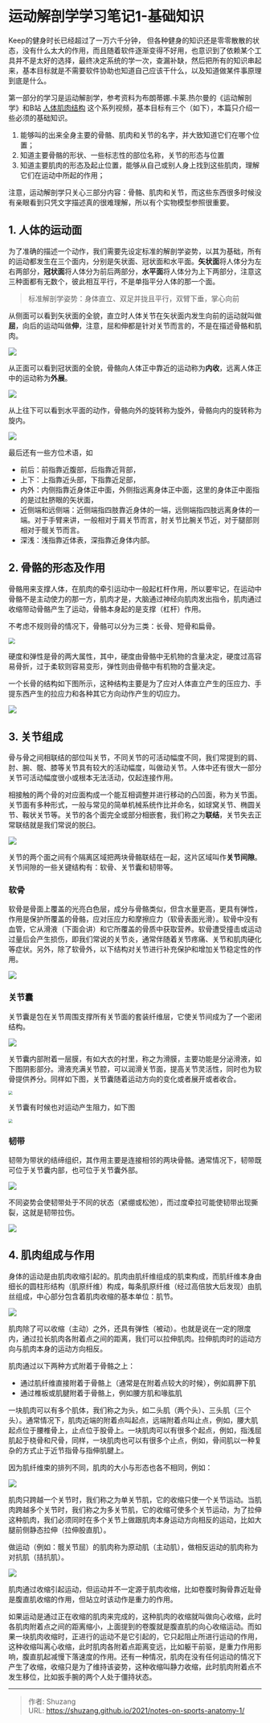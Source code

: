# 运动解剖学学习笔记1-基础知识


Keep的健身时长已经超过了一万六千分钟， 但各种健身的知识还是零零散散的状态，没有什么太大的作用，而且随着软件逐渐变得不好用，也意识到了依赖某个工具并不是太好的选择，最终决定系统的学一次，查漏补缺，然后把所有的知识串起来，基本目标就是不需要软件协助也知道自己应该干什么，以及知道做某件事原理到底是什么。

<!--more-->

第一部分的学习是运动解剖学，参考资料为布朗蒂娜.卡莱.热尔曼的《运动解剖学》和B站 [人体肌肉结构](https://www.bilibili.com/video/BV1Li4y1g7mL) 这个系列视频，基本目标有三个（如下），本篇只介绍一些必须的基础知识。

1. 能够叫的出来全身主要的骨骼、肌肉和关节的名字，并大致知道它们在哪个位置；
2. 知道主要骨骼的形状、一些标志性的部位名称，关节的形态与位置
3. 知道主要肌肉的形态及起止位置，能够从自己或别人身上找到这些肌肉，理解它们在运动中所起的作用；

注意，运动解剖学只关心三部分内容：骨骼、肌肉和关节，而这些东西很多时候没有亲眼看到只凭文字描述真的很难理解，所以有个实物模型参照很重要。

## 1. 人体的运动面

为了准确的描述一个动作，我们需要先设定标准的解剖学姿势，以其为基础，所有的运动都发生在三个面内，分别是矢状面、冠状面和水平面。**矢状面**将人体分为左右两部分，**冠状面**将人体分为前后两部分，**水平面**将人体分为上下两部分，注意这三种面都有无数个，彼此相互平行，不是单指平分人体的那一个面。

> 标准解剖学姿势：身体直立、双足并拢且平行，双臂下垂，掌心向前

从侧面可以看到矢状面的全貌，直立时人体关节在矢状面内发生向前的运动就叫做**屈**，向后的运动叫做**伸**，注意，屈和伸都是针对关节而言的，不是在描述骨骼和肌肉。

![](https://res.weread.qq.com/wrepub/epub_30182092_6)

从正面可以看到冠状面的全貌，骨骼向人体正中靠近的运动称为**内收**，远离人体正中的运动称为**外展**。

![](https://res.weread.qq.com/wrepub/epub_30182092_7)

从上往下可以看到水平面的动作，骨骼向外的旋转称为旋外，骨骼向内的旋转称为旋内。

![](https://res.weread.qq.com/wrepub/epub_30182092_8)

最后还有一些方位术语，如

- 前后：前指靠近腹部，后指靠近背部，
- 上下：上指靠近头部，下指靠近足部，
- 内外：内侧指靠近身体正中面，外侧指远离身体正中面，这里的身体正中面指的是过肚脐眼的矢状面，
- 近侧端和远侧端：近侧端指四肢靠近身体的一端，远侧端指四肢远离身体的一端。对于手臂来讲，一般相对于肩关节而言，肘关节比腕关节近，对于腿部则相对于髋关节而言。
- 深浅：浅指靠近体表，深指靠近身体内部。

## 2. 骨骼的形态及作用

骨骼用来支撑人体，在肌肉的牵引运动中一般起杠杆作用，所以要牢记，在运动中骨骼不是主动使力的那一方，肌肉才是，大脑通过神经向肌肉发出指令，肌肉通过收缩带动骨骼产生了运动，骨骼本身起的是支撑（杠杆）作用。

不考虑不规则骨的情况下，骨骼可以分为三类：长骨、短骨和扁骨。

<img src="https://res.weread.qq.com/wrepub/epub_30182092_10" style="zoom: 80%;" />

硬度和弹性是骨的两大属性，其中，硬度由骨骼中无机物的含量决定，硬度过高容易骨折，过于柔软则容易变形，弹性则由骨骼中有机物的含量决定。

一个长骨的结构如下图所示，这种结构主要是为了应对人体直立产生的压应力、手提东西产生的拉应力和各种其它方向动作产生的切应力。

![](https://res.weread.qq.com/wrepub/epub_30182092_12)

## 3. 关节组成

骨与骨之间相联结的部位叫关节，不同关节的可活动幅度不同，我们常提到的肩、肘、腕、髋、膝等关节具有较大的活动幅度，叫做动关节。人体中还有很大一部分关节可活动幅度很小或根本无法活动，仅起连接作用。

相接触的两个骨的对应面构成一个能互相调整并进行移动的凸凹面，称为关节面。关节面有多种形式，一般与常见的简单机械系统作比并命名，如球窝关节、椭圆关节、鞍状关节等。关节的各个面完全或部分相嵌套，我们称之为**联结**，关节失去正常联结就是我们常说的脱臼。

![](https://res.weread.qq.com/wrepub/epub_30182092_13)

关节的两个面之间有个隔离区域把两块骨骼联结在一起，这片区域叫作**关节间隙**。关节间隙的一些关键结构有：软骨、关节囊和韧带等。

### 软骨

软骨是骨面上覆盖的光亮白色层，成分与骨骼类似，但含水量更高，更具有弹性，作用是保护所覆盖的骨骼，应对压应力和摩擦应力（软骨表面光滑）。软骨中没有血管，它从滑液（下面会讲）和它所覆盖的骨质中获取营养。软骨遭受撞击或运动过量后会产生损伤，即我们常说的关节炎，通常伴随着关节疼痛、关节和肌肉硬化等症状。另外，除了软骨外，以下结构对关节进行补充保护和增加关节稳定性的作用。

![](https://res.weread.qq.com/wrepub/epub_30182092_19)

### 关节囊

关节囊是包在关节周围支撑所有关节面的套装纤维层，它使关节间成为了一个密闭结构。

![](https://res.weread.qq.com/wrepub/epub_30182092_20)

关节囊内部附着一层膜，有如大衣的衬里，称之为滑膜，主要功能是分泌滑液，如下图阴影部分。滑液充满关节腔，可以润滑关节面，提高关节灵活性，同时也为软骨提供养分。同样如下图，关节囊随着运动方向的变化或者展开或者收合。

<img src="https://res.weread.qq.com/wrepub/epub_30182092_23" style="zoom: 50%;" />

关节囊有时候也对运动产生阻力，如下图

<img src="https://res.weread.qq.com/wrepub/epub_30182092_21" style="zoom:50%;" />

### 韧带

韧带为带状的结缔组织，其作用主要是连接相邻的两块骨骼。通常情况下，韧带既可位于关节囊内部，也可位于关节囊外部。

![](https://res.weread.qq.com/wrepub/epub_30182092_24)

不同姿势会使韧带处于不同的状态（紧绷或松弛），而过度牵拉可能使韧带出现撕裂，这就是韧带拉伤。

![](https://res.weread.qq.com/wrepub/epub_30182092_25)

## 4. 肌肉组成与作用

身体的运动是由肌肉收缩引起的。肌肉由肌纤维组成的肌束构成，而肌纤维本身由细长的圆柱形结构（肌原纤维）构成，每条肌原纤维（经过高倍放大后发现）由肌丝组成，中心部分包含着肌肉收缩的基本单位：肌节。

![](https://res.weread.qq.com/wrepub/epub_30182092_26)

肌肉除了可以收缩（主动）之外，还具有弹性（被动）。也就是说在一定的限度内，通过拉长肌肉各附着点之间的距离，我们可以拉伸肌肉。拉伸肌肉时的运动方向与肌肉本身的运动方向相反。

肌肉通过以下两种方式附着于骨骼之上：

- 通过肌纤维直接附着于骨骼上（通常是在附着点较大的时候），例如肩胛下肌
- 通过椎板或肌腱附着于骨骼上，例如腰方肌和喙肱肌

一块肌肉可以有多个肌体，我们称之为头，如二头肌（两个头）、三头肌（三个头）。通常情况下，肌肉近端的附着点叫起点，远端附着点叫止点，例如，腰大肌起点位于腰椎骨上，止点位于股骨上。一块肌肉可以有很多个起点，例如，指浅屈肌起于桡骨和尺骨，同样，一块肌肉也可以有很多个止点，例如，骨间肌以一种复杂的方式止于近节指骨与指伸肌腱上。

因为肌纤维束的排列不同，肌肉的大小与形态也各不相同，例如：

![](https://res.weread.qq.com/wrepub/epub_30182092_30)

肌肉只跨越一个关节时，我们称之为单关节肌，它的收缩只使一个关节运动。当肌肉跨越多个关节时，我们称之为多关节肌，它的收缩可使多个关节运动，为了拉伸这种肌肉，我们必须同时在多个关节上做跟肌肉本身运动方向相反的运动，比如大腿前侧静态拉伸（拉伸股直肌）。

做运动（例如：髋关节屈）的肌肉称为原动肌（主动肌），做相反运动的肌肉称为对抗肌（拮抗肌）。

![](https://res.weread.qq.com/wrepub/epub_30182092_32)

肌肉通过收缩引起运动，但运动并不一定源于肌肉收缩，比如卷腹时胸骨靠近耻骨是腹直肌收缩的作用，但站立时该动作是重力的作用。

如果运动是通过正在收缩的肌肉来完成的，这种肌肉的收缩就叫做向心收缩，此时各肌肉附着点之间的距离缩小，上面提到的卷腹就是腹直肌的向心收缩运动。而如果一块肌肉收缩时，正进行的运动不是它引起的，它只起阻止所进行运动的作用，这种收缩叫离心收缩，此时肌肉各附着点距离变远，比如躯干前驱，是重力作用影响，腹直肌起减慢下落速度的作用。还有一种情况，肌肉在没有任何运动的情况下产生了收缩，收缩只是为了维持该姿势，这种收缩叫静力收缩，此时肌肉附着点不发生移位，比如扳手腕的两个人处于僵持状态。



---

> 作者: Shuzang  
> URL: https://shuzang.github.io/2021/notes-on-sports-anatomy-1/  

